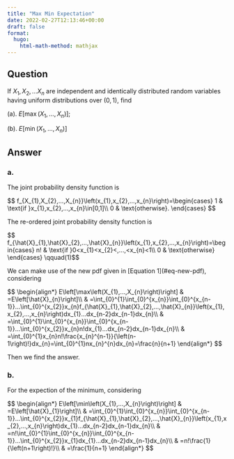 ```yaml
---
title: "Max Min Expectation"
date: 2022-02-27T12:13:46+00:00
draft: false
format:
  hugo:
    html-math-method: mathjax
---
```




## Question

If $X_{1},X_{2},...X_{n}$ are independent and identically distributed
random variables having uniform distributions over $(0,1)$, find

(a). $E\left[\max\left(X_{1},...,X_{n}\right)\right]$;

(b). $E\left[\min\left(X_{1},...,X_{n}\right)\right]$

## Answer

### a.

The joint probability density function is
<p>
$$
f_{X_{1},X_{2},...,X_{n}}\left(x_{1},x_{2},...,x_{n}\right)=\begin{cases}
1 & \text{if }x_{1},x_{2},...,x_{n}\in[0,1]\\
0 & \text{otherwise}.
\end{cases}
$$
</p>
The re-ordered joint probability density function is
<p>
<span id="eq-new-pdf">$$
f_{\hat{X}_{1},\hat{X}_{2},...,\hat{X}_{n}}\left(x_{1},x_{2},...,x_{n}\right)=\begin{cases}
n! &amp; \text{if }0&lt;x_{1}&lt;x_{2}&lt;,...,&lt;x_{n}&lt;1\\
0 &amp; \text{otherwise}
\end{cases}
 \qquad(1)$$</span>
</p>
We can make use of the new pdf given in [Equation 1](#eq-new-pdf),
considering
<p>
$$
\begin{align*}
E\left[\max\left(X_{1},...,X_{n}\right)\right] & =E\left[\hat{X}_{n}\right]\\
 & =\int_{0}^{1}\int_{0}^{x_{n}}\int_{0}^{x_{n-1}}...\int_{0}^{x_{2}}x_{n}f_{\hat{X}_{1},\hat{X}_{2},...,\hat{X}_{n}}\left(x_{1},x_{2},...,x_{n}\right)dx_{1}...dx_{n-2}dx_{n-1}dx_{n}\\
 & =\int_{0}^{1}\int_{0}^{x_{n}}\int_{0}^{x_{n-1}}...\int_{0}^{x_{2}}x_{n}n!dx_{1}...dx_{n-2}dx_{n-1}dx_{n}\\
 & =\int_{0}^{1}x_{n}n!\frac{x_{n}^{n-1}}{\left(n-1\right)!}dx_{n}=\int_{0}^{1}nx_{n}^{n}dx_{n}=\frac{n}{n+1}
\end{align*}
$$
</p>

Then we find the answer.

### b.

For the expection of the minimum, considering
<p>
$$
\begin{align*}
E\left[\min\left(X_{1},...,X_{n}\right)\right] & =E\left[\hat{X}_{1}\right]\\
 & =\int_{0}^{1}\int_{0}^{x_{n}}\int_{0}^{x_{n-1}}...\int_{0}^{x_{2}}x_{1}f_{\hat{X}_{1},\hat{X}_{2},...,\hat{X}_{n}}\left(x_{1},x_{2},...,x_{n}\right)dx_{1}...dx_{n-2}dx_{n-1}dx_{n}\\
 & =n!\int_{0}^{1}\int_{0}^{x_{n}}\int_{0}^{x_{n-1}}...\int_{0}^{x_{2}}x_{1}dx_{1}...dx_{n-2}dx_{n-1}dx_{n}\\
 & =n!\frac{1}{\left(n+1\right)!}\\
 & =\frac{1}{n+1}
\end{align*}
$$
</p>
